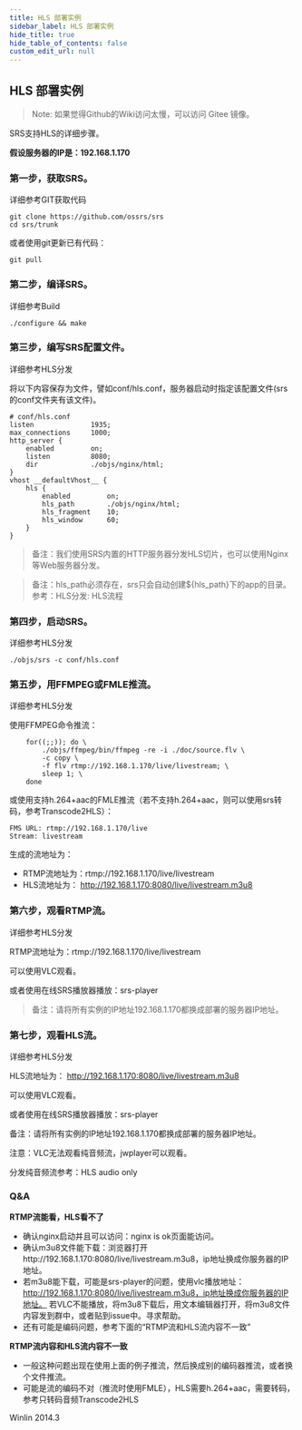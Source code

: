 ```yaml
---
title: HLS 部署实例
sidebar_label: HLS 部署实例
hide_title: true
hide_table_of_contents: false
custom_edit_url: null
---
```


## HLS 部署实例

> Note: 如果觉得Github的Wiki访问太慢，可以访问 Gitee 镜像。

SRS支持HLS的详细步骤。

**假设服务器的IP是：192.168.1.170**

### 第一步，获取SRS。

详细参考GIT获取代码

```
git clone https://github.com/ossrs/srs
cd srs/trunk
```

或者使用git更新已有代码：
```
git pull
```

### 第二步，编译SRS。

详细参考Build

```
./configure && make
```


### 第三步，编写SRS配置文件。

详细参考HLS分发

将以下内容保存为文件，譬如conf/hls.conf，服务器启动时指定该配置文件(srs的conf文件夹有该文件)。

```
# conf/hls.conf
listen              1935;
max_connections     1000;
http_server {
    enabled         on;
    listen          8080;
    dir             ./objs/nginx/html;
}
vhost __defaultVhost__ {
    hls {
        enabled         on;
        hls_path        ./objs/nginx/html;
        hls_fragment    10;
        hls_window      60;
    }
}
```

> 备注：我们使用SRS内置的HTTP服务器分发HLS切片，也可以使用Nginx等Web服务器分发。

> 备注：hls_path必须存在，srs只会自动创建${hls_path}下的app的目录。参考：HLS分发: HLS流程


### 第四步，启动SRS。

详细参考HLS分发

```
./objs/srs -c conf/hls.conf
```

### 第五步，用FFMPEG或FMLE推流。

详细参考HLS分发

使用FFMPEG命令推流：
```
    for((;;)); do \
        ./objs/ffmpeg/bin/ffmpeg -re -i ./doc/source.flv \
        -c copy \
        -f flv rtmp://192.168.1.170/live/livestream; \
        sleep 1; \
    done
```

或使用支持h.264+aac的FMLE推流（若不支持h.264+aac，则可以使用srs转码，参考Transcode2HLS）：

```
FMS URL: rtmp://192.168.1.170/live
Stream: livestream
```

生成的流地址为：
- RTMP流地址为：rtmp://192.168.1.170/live/livestream
- HLS流地址为： http://192.168.1.170:8080/live/livestream.m3u8


### 第六步，观看RTMP流。

详细参考HLS分发

RTMP流地址为：rtmp://192.168.1.170/live/livestream

可以使用VLC观看。

或者使用在线SRS播放器播放：srs-player

> 备注：请将所有实例的IP地址192.168.1.170都换成部署的服务器IP地址。

### 第七步，观看HLS流。

详细参考HLS分发

HLS流地址为： http://192.168.1.170:8080/live/livestream.m3u8

可以使用VLC观看。

或者使用在线SRS播放器播放：srs-player

备注：请将所有实例的IP地址192.168.1.170都换成部署的服务器IP地址。

注意：VLC无法观看纯音频流，jwplayer可以观看。

分发纯音频流参考：HLS audio only

### Q&A

**RTMP流能看，HLS看不了**

- 确认nginx启动并且可以访问：nginx is ok页面能访问。
- 确认m3u8文件能下载：浏览器打开http://192.168.1.170:8080/live/livestream.m3u8，ip地址换成你服务器的IP地址。
- 若m3u8能下载，可能是srs-player的问题，使用vlc播放地址：http://192.168.1.170:8080/live/livestream.m3u8，ip地址换成你服务器的IP地址。
若VLC不能播放，将m3u8下载后，用文本编辑器打开，将m3u8文件内容发到群中，或者贴到issue中。寻求帮助。
- 还有可能是编码问题，参考下面的“RTMP流和HLS流内容不一致”


**RTMP流内容和HLS流内容不一致**

- 一般这种问题出现在使用上面的例子推流，然后换成别的编码器推流，或者换个文件推流。
- 可能是流的编码不对（推流时使用FMLE），HLS需要h.264+aac，需要转码，参考只转码音频Transcode2HLS


Winlin 2014.3
